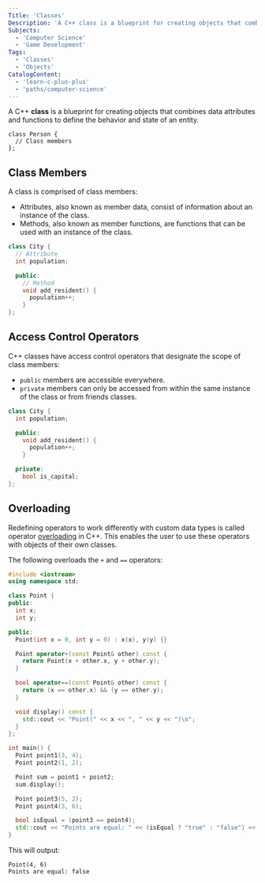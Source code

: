 ```yaml
---
Title: 'Classes'
Description: 'A C++ class is a blueprint for creating objects that combines data attributes and functions to define the behavior and state of an entity.'
Subjects:
  - 'Computer Science'
  - 'Game Development'
Tags:
  - 'Classes'
  - 'Objects'
CatalogContent:
  - 'learn-c-plus-plus'
  - 'paths/computer-science'
---
```


A C++ **class** is a blueprint for creating objects that combines data attributes and functions to define the behavior and state of an entity.

```pseudo
class Person {
  // Class members
};
```

## Class Members

A class is comprised of class members:

- Attributes, also known as member data, consist of information about an instance of the class.
- Methods, also known as member functions, are functions that can be used with an instance of the class.

```cpp
class City {
  // Attribute
  int population;

  public:
    // Method
    void add_resident() {
      population++;
    }
};
```

## Access Control Operators

C++ classes have access control operators that designate the scope of class members:

- `public` members are accessible everywhere.
- `private` members can only be accessed from within the same instance of the class or from friends classes.

```cpp
class City {
  int population;

  public:
    void add_resident() {
      population++;
    }

  private:
    bool is_capital;
};
```

## Overloading

Redefining operators to work differently with custom data types is called operator [overloading](https://www.codecademy.com/resources/docs/cpp/overloading) in C++. This enables the user to use these operators with objects of their own classes.

The following overloads the `+` and `==` operators:

```cpp
#include <iostream>
using namespace std;

class Point {
public:
  int x;
  int y;

public:
  Point(int x = 0, int y = 0) : x(x), y(y) {}

  Point operator+(const Point& other) const {
    return Point(x + other.x, y + other.y);
  }

  bool operator==(const Point& other) const {
    return (x == other.x) && (y == other.y);
  }

  void display() const {
    std::cout << "Point(" << x << ", " << y << ")\n";
  }
};

int main() {
  Point point1(3, 4);
  Point point2(1, 2);

  Point sum = point1 + point2;
  sum.display();

  Point point3(5, 2);
  Point point4(3, 6);

  bool isEqual = (point3 == point4);
  std::cout << "Points are equal: " << (isEqual ? "true" : "false") << "\n";
}
```

This will output:

```shell
Point(4, 6)
Points are equal: false
```

